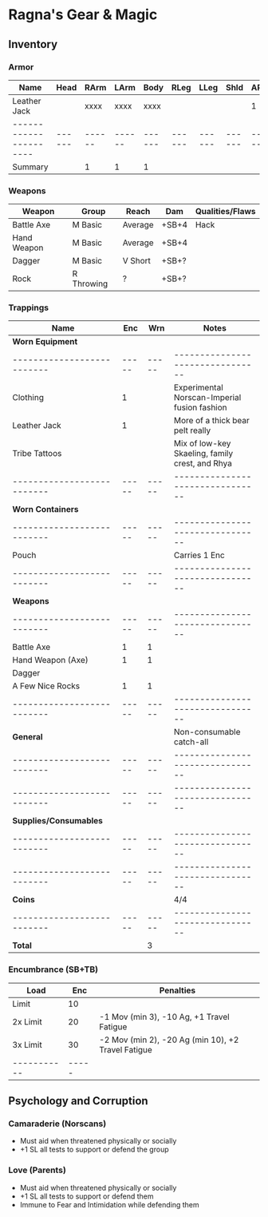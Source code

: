 # Ragna's Gear & Magic
## Inventory
### Armor
| Name                 | Head | RArm | LArm | Body | RLeg | LLeg | Shld | AP | Qualities/Flaws
|----------------------|------|------|------|------|------|------|------|----|-----------------
| Leather Jack         |      | xxxx | xxxx | xxxx |      |      |      |  1 | 
|----------------------|------|------|------|------|------|------|------|----|-----------------
| Summary              |      |    1 |    1 |    1 |      |      |      |

### Weapons
| Weapon                       | Group         | Reach   | Dam   | Qualities/Flaws
|------------------------------|---------------|---------|-------|-----------------
| Battle Axe                   | M Basic       | Average | +SB+4 | Hack
| Hand Weapon                  | M Basic       | Average | +SB+4 | 
| Dagger                       | M Basic       | V Short | +SB+? |
| Rock                         | R Throwing    | ?       | +SB+? |

### Trappings
| Name                     | Enc | Wrn | Notes
|--------------------------|-----|-----|--------------------------------
| **Worn Equipment**       |     |     |
|--------------------------|-----|-----|--------------------------------
| Clothing                 |   1 |     | Experimental Norscan-Imperial fusion fashion
| Leather Jack             |   1 |     | More of a thick bear pelt really
| Tribe Tattoos            |     |     | Mix of low-key Skaeling, family crest, and Rhya
|--------------------------|-----|-----|--------------------------------
| **Worn Containers**      |     |     |
|--------------------------|-----|-----|--------------------------------
| Pouch                    |     |     | Carries 1 Enc
|--------------------------|-----|-----|--------------------------------
| **Weapons**              |     |     |
|--------------------------|-----|-----|--------------------------------
| Battle Axe               |   1 |   1 |
| Hand Weapon (Axe)        |   1 |   1 |
| Dagger                   |     |     |
| A Few Nice Rocks         |   1 |   1 |
|--------------------------|-----|-----|--------------------------------
| **General**              |     |     | Non-consumable catch-all
|--------------------------|-----|-----|--------------------------------
|--------------------------|-----|-----|--------------------------------
| **Supplies/Consumables** |     |     |
|--------------------------|-----|-----|--------------------------------
|--------------------------|-----|-----|--------------------------------
| **Coins**                |     |     | 4/4
|--------------------------|-----|-----|--------------------------------
| **Total**                |     |   3 |

### Encumbrance (SB+TB)
| Load      | Enc | Penalties
|-----------|-----|------------
| Limit     |  10 |
| 2x Limit  |  20 | -1 Mov (min 3), -10 Ag, +1 Travel Fatigue
| 3x Limit  |  30 | -2 Mov (min 2), -20 Ag (min 10), +2 Travel Fatigue
|-----------|-----|

## Psychology and Corruption
### Camaraderie (Norscans)
- Must aid when threatened physically or socially
- +1 SL all tests to support or defend the group

### Love (Parents)
- Must aid when threatened physically or socially
- +1 SL all tests to support or defend them
- Immune to Fear and Intimidation while defending them
